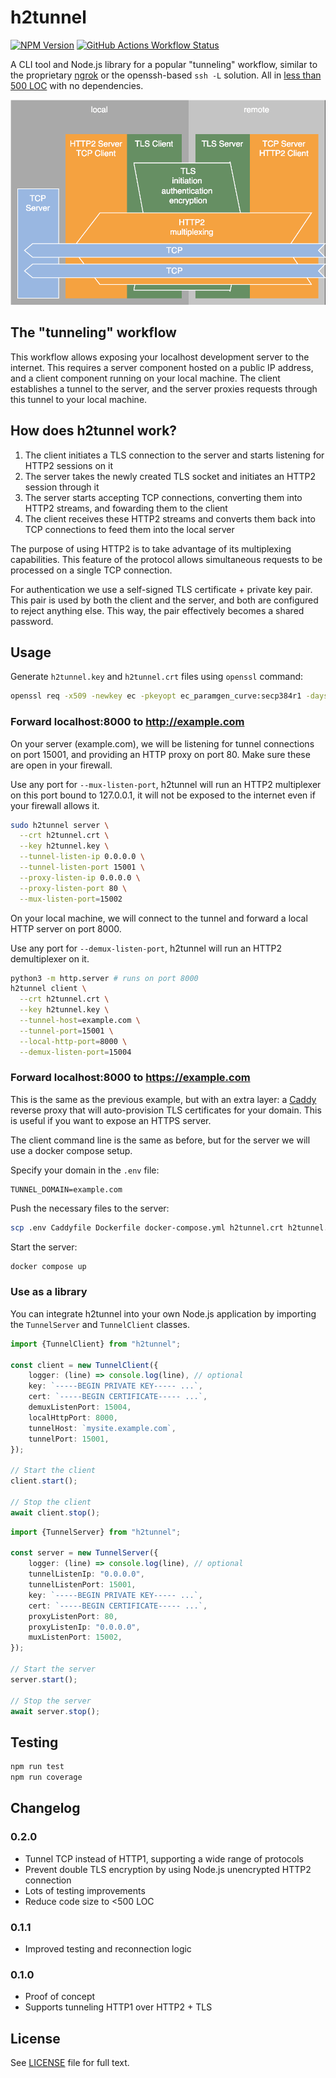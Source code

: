 # h2tunnel

[![NPM Version](https://img.shields.io/npm/v/h2tunnel)](https://www.npmjs.com/package/h2tunnel)
[![GitHub Actions Workflow Status](https://img.shields.io/github/actions/workflow/status/boronine/h2tunnel/node.js.yml)](https://github.com/boronine/h2tunnel/actions/workflows/node.js.yml)

A CLI tool and Node.js library for a popular "tunneling" workflow, similar to the proprietary [ngrok](https://ngrok.com/)
or the openssh-based `ssh -L` solution. All in [less than 500 LOC](https://github.com/boronine/h2tunnel/blob/main/src/h2tunnel.ts)
with no dependencies.

![Diagram](https://raw.githubusercontent.com/boronine/h2tunnel/main/diagram.drawio.svg)

## The "tunneling" workflow

This workflow allows exposing your localhost development server to the internet. This requires a server component 
hosted on a public IP address, and a client component running on your local machine. The client establishes a tunnel
to the server, and the server proxies requests through this tunnel to your local machine.

## How does h2tunnel work?

1. The client initiates a TLS connection to the server and starts listening for HTTP2 sessions on it
2. The server takes the newly created TLS socket and initiates an HTTP2 session through it
3. The server starts accepting TCP connections, converting them into HTTP2 streams, and fowarding them to the client
4. The client receives these HTTP2 streams and converts them back into TCP connections to feed them into the local server

The purpose of using HTTP2 is to take advantage of its multiplexing capabilities. This feature of the protocol allows 
simultaneous requests to be processed on a single TCP connection.

For authentication we use a self-signed TLS certificate + private key pair. This pair is used by both the client and 
the server, and both are configured to reject anything else. This way, the pair effectively becomes a shared password.

## Usage

Generate `h2tunnel.key` and `h2tunnel.crt` files using `openssl` command:

```bash
openssl req -x509 -newkey ec -pkeyopt ec_paramgen_curve:secp384r1 -days 3650 -nodes -keyout h2tunnel.key -out h2tunnel.crt -subj "/CN=example.com"
```

### Forward localhost:8000 to http://example.com

On your server (example.com), we will be listening for tunnel connections on port 15001, and providing an HTTP proxy 
on port 80. Make sure these are open in your firewall.

Use any port for `--mux-listen-port`, h2tunnel will run an HTTP2 multiplexer on this port bound to 127.0.0.1,
it will not be exposed to the internet even if your firewall allows it.

```bash
sudo h2tunnel server \
  --crt h2tunnel.crt \
  --key h2tunnel.key \
  --tunnel-listen-ip 0.0.0.0 \
  --tunnel-listen-port 15001 \
  --proxy-listen-ip 0.0.0.0 \
  --proxy-listen-port 80 \
  --mux-listen-port=15002
````

On your local machine, we will connect to the tunnel and forward a local HTTP server on port 8000. 

Use any port for `--demux-listen-port`, h2tunnel will run an HTTP2 demultiplexer on it.

```bash
python3 -m http.server # runs on port 8000
h2tunnel client \
  --crt h2tunnel.crt \
  --key h2tunnel.key \
  --tunnel-host=example.com \
  --tunnel-port=15001 \
  --local-http-port=8000 \
  --demux-listen-port=15004
```

### Forward localhost:8000 to https://example.com

This is the same as the previous example, but with an extra layer: a [Caddy](https://caddyserver.com/) reverse proxy
that will auto-provision TLS certificates for your domain. This is useful if you want to expose an HTTPS server.

The client command line is the same as before, but for the server we will use a docker compose setup.

Specify your domain in the `.env` file:

```
TUNNEL_DOMAIN=example.com
```

Push the necessary files to the server:

```bash
scp .env Caddyfile Dockerfile docker-compose.yml h2tunnel.crt h2tunnel.key example.com:/home/myuser
```

Start the server:

```bash
docker compose up 
```

### Use as a library

You can integrate h2tunnel into your own Node.js application by importing the `TunnelServer` and `TunnelClient` classes.

```typescript
import {TunnelClient} from "h2tunnel";

const client = new TunnelClient({
    logger: (line) => console.log(line), // optional
    key: `-----BEGIN PRIVATE KEY----- ...`,
    cert: `-----BEGIN CERTIFICATE----- ...`,
    demuxListenPort: 15004,
    localHttpPort: 8000,
    tunnelHost: `mysite.example.com`,
    tunnelPort: 15001,
});

// Start the client
client.start();

// Stop the client
await client.stop();
```

```typescript
import {TunnelServer} from "h2tunnel";

const server = new TunnelServer({
    logger: (line) => console.log(line), // optional
    tunnelListenIp: "0.0.0.0",
    tunnelListenPort: 15001,
    key: `-----BEGIN PRIVATE KEY----- ...`,
    cert: `-----BEGIN CERTIFICATE----- ...`,
    proxyListenPort: 80,
    proxyListenIp: "0.0.0.0",
    muxListenPort: 15002,
});

// Start the server
server.start();

// Stop the server
await server.stop();
```

## Testing

```bash
npm run test
npm run coverage
```

## Changelog

### 0.2.0

- Tunnel TCP instead of HTTP1, supporting a wide range of protocols
- Prevent double TLS encryption by using Node.js unencrypted HTTP2 connection
- Lots of testing improvements
- Reduce code size to <500 LOC

### 0.1.1

- Improved testing and reconnection logic

### 0.1.0

- Proof of concept
- Supports tunneling HTTP1 over HTTP2 + TLS

## License

See [LICENSE](./LICENSE) file for full text.
